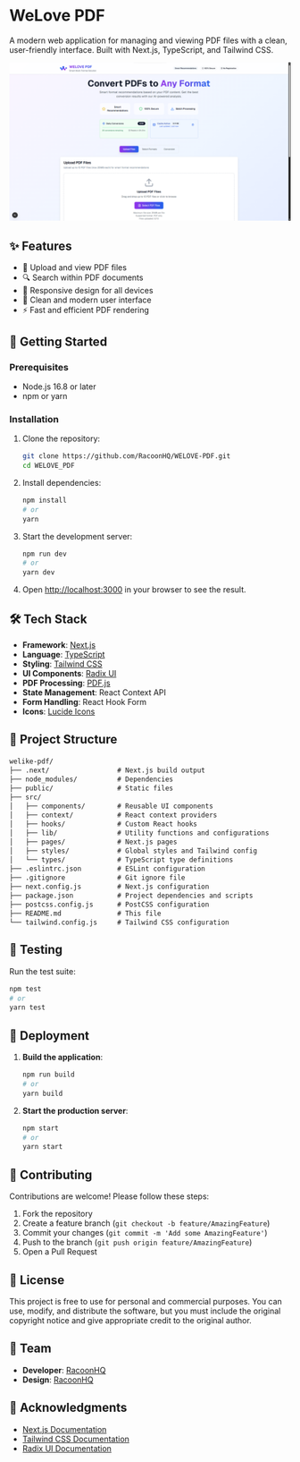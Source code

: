 # WeLove PDF

A modern web application for managing and viewing PDF files with a clean, user-friendly interface. Built with Next.js, TypeScript, and Tailwind CSS.

![WeLike PDF Screenshot](./public/screenshot.png)

## ✨ Features

- 📄 Upload and view PDF files
- 🔍 Search within PDF documents
- 📱 Responsive design for all devices
- 🎨 Clean and modern user interface
- ⚡ Fast and efficient PDF rendering

## 🚀 Getting Started

### Prerequisites

- Node.js 16.8 or later
- npm or yarn

### Installation

1. Clone the repository:
   ```bash
   git clone https://github.com/RacoonHQ/WELOVE-PDF.git
   cd WELOVE_PDF
   ```

2. Install dependencies:
   ```bash
   npm install
   # or
   yarn
   ```

3. Start the development server:
   ```bash
   npm run dev
   # or
   yarn dev
   ```

4. Open [http://localhost:3000](http://localhost:3000) in your browser to see the result.

## 🛠️ Tech Stack

- **Framework**: [Next.js](https://nextjs.org/)
- **Language**: [TypeScript](https://www.typescriptlang.org/)
- **Styling**: [Tailwind CSS](https://tailwindcss.com/)
- **UI Components**: [Radix UI](https://www.radix-ui.com/)
- **PDF Processing**: [PDF.js](https://mozilla.github.io/pdf.js/)
- **State Management**: React Context API
- **Form Handling**: React Hook Form
- **Icons**: [Lucide Icons](https://lucide.dev/)

## 📂 Project Structure

```
welike-pdf/
├── .next/                 # Next.js build output
├── node_modules/          # Dependencies
├── public/                # Static files
├── src/
│   ├── components/        # Reusable UI components
│   ├── context/           # React context providers
│   ├── hooks/             # Custom React hooks
│   ├── lib/               # Utility functions and configurations
│   ├── pages/             # Next.js pages
│   ├── styles/            # Global styles and Tailwind config
│   └── types/             # TypeScript type definitions
├── .eslintrc.json         # ESLint configuration
├── .gitignore             # Git ignore file
├── next.config.js         # Next.js configuration
├── package.json           # Project dependencies and scripts
├── postcss.config.js      # PostCSS configuration
├── README.md              # This file
└── tailwind.config.js     # Tailwind CSS configuration
```

## 🧪 Testing

Run the test suite:

```bash
npm test
# or
yarn test
```

## 🚀 Deployment

1. **Build the application**:
   ```bash
   npm run build
   # or
   yarn build
   ```

2. **Start the production server**:
   ```bash
   npm start
   # or
   yarn start
   ```

## 🤝 Contributing

Contributions are welcome! Please follow these steps:

1. Fork the repository
2. Create a feature branch (`git checkout -b feature/AmazingFeature`)
3. Commit your changes (`git commit -m 'Add some AmazingFeature'`)
4. Push to the branch (`git push origin feature/AmazingFeature`)
5. Open a Pull Request

## 📄 License

This project is free to use for personal and commercial purposes. You can use, modify, and distribute the software, but you must include the original copyright notice and give appropriate credit to the original author.

## 👥 Team

- **Developer**: [RacoonHQ](https://github.com/RacoonHQ)
- **Design**: [RacoonHQ](https://github.com/RacoonHQ)

## 🙏 Acknowledgments

- [Next.js Documentation](https://nextjs.org/docs)
- [Tailwind CSS Documentation](https://tailwindcss.com/docs)
- [Radix UI Documentation](https://www.radix-ui.com/docs)
